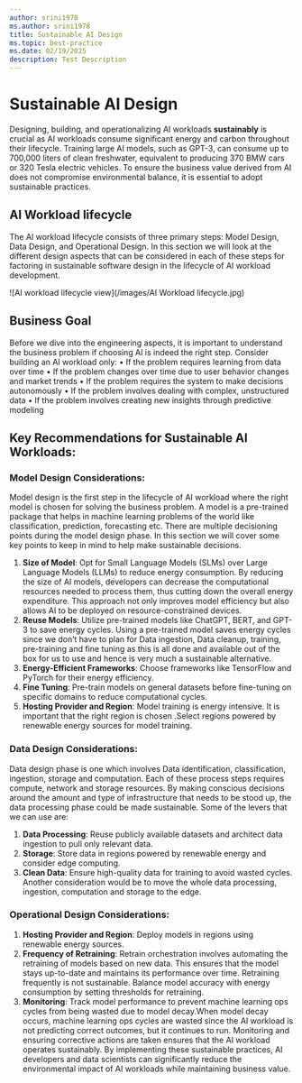 ```yaml
---
author: srini1978
ms.author: srini1978
title: Sustainable AI Design
ms.topic: best-practice
ms.date: 02/19/2025
description: Test Description
---
```


# Sustainable AI Design

Designing, building, and operationalizing AI workloads **sustainably** is crucial as AI workloads consume significant energy and carbon throughout their lifecycle. Training large AI models, such as GPT-3, can consume up to 700,000 liters of clean freshwater, equivalent to producing 370 BMW cars or 320 Tesla electric vehicles. To ensure the business value derived from AI does not compromise environmental balance, it is essential to adopt sustainable practices.


## AI Workload lifecycle

The AI workload lifecycle consists of three primary steps: Model Design, Data Design, and Operational Design. In this section we will look at the different design aspects that can be considered in each of these steps for factoring in sustainable software design in the lifecycle of AI workload development.

![AI workload lifecycle view](/images/AI Workload lifecycle.jpg)

## Business Goal

Before we dive into the engineering aspects, it is important to understand the business problem if choosing AI is indeed the right step. 
Consider building an AI workload only:
•	If the problem requires learning from data over time
•	If the problem changes over time due to user behavior changes and market trends
•	If the problem requires the system to make decisions autonomously
•	If the problem involves dealing with complex, unstructured data 
•	If the problem involves creating new insights through predictive modeling 

## Key Recommendations for Sustainable AI Workloads:


### Model Design Considerations:

Model design is the first step in the lifecycle of AI workload where the right model is chosen for solving the business problem. A model is a pre-trained package that helps in machine learning problems of the world like classification, prediction, forecasting etc. 
There are multiple decisioning points during the model design phase. In this section we will cover some key points to keep in mind to help make sustainable decisions. 

1. **Size of Model**: Opt for Small Language Models (SLMs) over Large Language Models (LLMs) to reduce energy consumption. By reducing the size of AI models, developers can decrease the computational resources needed to process them, thus cutting down the overall energy expenditure. This approach not only improves model efficiency but also allows AI to be deployed on resource-constrained devices.
2. **Reuse Models**: Utilize pre-trained models like ChatGPT, BERT, and GPT-3 to save energy cycles. Using a pre-trained model saves energy cycles since we don’t have to plan for Data ingestion, Data cleanup, training, pre-training and fine tuning as this is all done and available out of the box for us to use and hence is very much a sustainable alternative.
3.	**Energy-Efficient Frameworks**: Choose frameworks like TensorFlow and PyTorch for their energy efficiency.
4. **Fine Tuning**: Pre-train models on general datasets before fine-tuning on specific domains to reduce computational cycles.
5. **Hosting Provider and Region**: Model training is energy intensive. It is important that the right region is chosen .Select regions powered by renewable energy sources for model training.

### Data Design Considerations:
Data design phase is one which involves Data identification, classification, ingestion, storage and computation. Each of these process steps requires compute, network and storage resources. By making conscious decisions around the amount and type of infrastructure that needs to be stood up, the data processing phase could be made sustainable. Some of the levers that we can use are:
1. **Data Processing**: Reuse publicly available datasets and architect data ingestion to pull only relevant data.
2. **Storage**: Store data in regions powered by renewable energy and consider edge computing.
3.	**Clean Data**: Ensure high-quality data for training to avoid wasted cycles.
Another consideration would be to move the whole data processing, ingestion, computation and storage to the edge.

### Operational Design Considerations:

1. **Hosting Provider and Region**:  Deploy models in regions using renewable energy sources.
2. **Frequency of Retraining**: Retrain orchestration involves automating the retraining of models based on new data. This ensures that the model stays up-to-date and maintains its performance over time. Retraining frequently is not sustainable. Balance model accuracy with energy consumption by setting thresholds for retraining.
3.	**Monitoring**: Track model performance to prevent machine learning ops cycles from being wasted due to model decay.When model decay occurs, machine learning ops cycles are wasted since the AI workload is not predicting correct outcomes, but it continues to run. Monitoring and ensuring corrective actions are taken ensures that the AI workload operates sustainably. 
By implementing these sustainable practices, AI developers and data scientists can significantly reduce the environmental impact of AI workloads while maintaining business value.